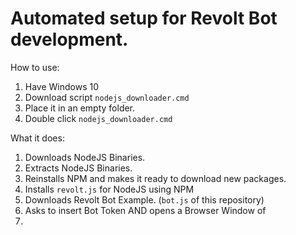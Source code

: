 # Automated setup for Revolt Bot development.
How to use: 
1. Have Windows 10
2. Download script `nodejs_downloader.cmd`
3. Place it in an empty folder.
4. Double click `nodejs_downloader.cmd`

What it does: 
1. Downloads NodeJS Binaries.
2. Extracts NodeJS Binaries.
3. Reinstalls NPM and makes it ready to download new packages.
4. Installs `revolt.js` for NodeJS using NPM
5. Downloads Revolt Bot Example. (`bot.js` of this repository)
6. Asks to insert Bot Token AND opens a Browser Window of 
7. 
